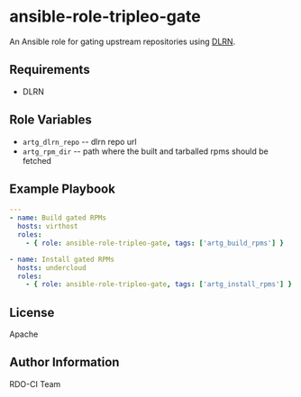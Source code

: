 ansible-role-tripleo-gate
=========================

An Ansible role for gating upstream repositories using
[DLRN](https://github.com/openstack-packages/DLRN).

Requirements
------------

* DLRN

Role Variables
--------------

* `artg_dlrn_repo` -- dlrn repo url
* `artg_rpm_dir` -- path where the built and tarballed rpms should be fetched

Example Playbook
----------------

```yaml
---
- name: Build gated RPMs
  hosts: virthost
  roles:
    - { role: ansible-role-tripleo-gate, tags: ['artg_build_rpms'] }

- name: Install gated RPMs
  hosts: undercloud
  roles:
    - { role: ansible-role-tripleo-gate, tags: ['artg_install_rpms'] }
```

License
-------

Apache

Author Information
------------------

RDO-CI Team
